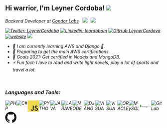 <h2> Hi warrior, I'm Leyner Cordoba! <img src="https://media.giphy.com/media/SXyDYS8HSWfaMTmKGJ/giphy.gif" width="50"></h2>
<img align='right' src="https://media.giphy.com/media/1sgetPM00wWqJpVUTl/giphy.gif" width="230">


<p><em>Backend Developer at <a href="https://condorlabs.io/">Condor Labs</a>&nbsp &nbsp<img src="https://condorlabs.io/favicon-32x32.png?v=8031a439d4511ed16be9cc014fc17b20" width="20"></p>


[![Twitter: LeynerCordoba](https://img.shields.io/twitter/follow/leynercordoba?style=social)](https://twitter.com/leynercordoba)
[![Linkedin: lcordobam](https://img.shields.io/badge/-leynercordoba-blue?style=flat-square&logo=Linkedin&logoColor=white&link=www.linkedin.com/in/lcordobam)](www.linkedin.com/in/lcordobam/)
[![GitHub LeynerCordova](https://img.shields.io/github/followers/leynercordoba?label=follow&style=social)](https://github.com/LeynerCordoba)
[![website](https://img.shields.io/badge/Website-46a2f1.svg?&style=flat-square&logo=Google-Chrome&logoColor=white&link=https://anmolsingh.me/)](https://lcordobam.com/)
![](https://komarev.com/ghpvc/?username=leynercordoba&color=blue)
- 🌱 I am currently learning AWS and Django 🤣.
- 🔭 Preparing to get the main AWS certifications.
- 🥅 Goals 2021: Get certified in Nodejs and MongoDB.
- ⚡ Fun fact: I love to read and write light novels, play a lot of sports and travel a lot.

<br />

### Languages and Tools:

[<img align="left" alt="PHP" width="36px" height="36px" src="https://user-images.githubusercontent.com/12550150/134826660-ac9f0db8-c6e7-4398-bd8d-8bb42fd61ae4.png" />][webdevplaylist]
[<img align="left" alt="C#" width="36px" height="36px"  src="https://user-images.githubusercontent.com/12550150/134826684-d8adb397-53c0-4251-82c4-e7cccfd5082e.png" />][webdevplaylist]
[<img align="left" alt="JAVASCRIPT" width="36px" height="36px"  src="https://raw.githubusercontent.com/github/explore/80688e429a7d4ef2fca1e82350fe8e3517d3494d/topics/javascript/javascript.png" />][cssplaylist]
[<img align="left" alt="PYTHON" width="36px" height="36px" src="https://user-images.githubusercontent.com/12550150/134826717-994a77e9-c743-4ae3-8cc0-aeafd76a4454.png" />][cssplaylist]
[<img align="left" alt="JAVA" width="36px" height="36px" src="https://user-images.githubusercontent.com/12550150/134826943-a45e9041-0056-4501-9304-14c9025f49e4.png" />][jsplaylist]
[<img align="left" alt="LARAVEL" width="36px" height="36px"  src="https://user-images.githubusercontent.com/12550150/134826962-476a1dca-7d53-4f7b-8640-8520af5e81ab.png" />][reactplaylist]
[<img align="left" alt="NODEJS" width="36px" height="36px"  src="https://user-images.githubusercontent.com/12550150/134826975-8f47918f-c13e-4d81-9ba7-eb4b06bde6ef.png" />][webdevplaylist]
[<img align="left" alt="DJANGO" width="36px" height="36px" src="https://user-images.githubusercontent.com/12550150/134826987-a39bf042-ca36-4564-8fd6-bfde921ecf69.png" />][webdevplaylist]
[<img align="left" alt="VISUAL STUDIO" width="36px"  height="36px" src="https://user-images.githubusercontent.com/12550150/134827040-9e7405f7-5de4-4cf9-bc0c-57a67f827aec.png" />][webdevplaylist]
[<img align="left" alt="VISUAL STUDIO CODE" width="36px" height="36px"  src="https://user-images.githubusercontent.com/12550150/134827060-5e0811ec-b459-412d-ac61-9bf21a6ece46.png" />][webdevplaylist]
[<img align="left" alt="ORACLE" width="36px" height="36px"  src="https://user-images.githubusercontent.com/12550150/134827074-bb4b841f-fc40-4665-be0a-7cb165597144.png" />][webdevplaylist]
[<img align="left" alt="MySQL" width="36px" height="36px"  src="https://user-images.githubusercontent.com/12550150/134827113-b48cfb3d-fd94-416d-83c6-6999ffc50371.png" />][webdevplaylist]
[<img align="left" alt="MongoDB" width="36px" height="36px"  src="https://raw.githubusercontent.com/github/explore/80688e429a7d4ef2fca1e82350fe8e3517d3494d/topics/mongodb/mongodb.png" />][webdevplaylist]
[<img align="left" alt="GitLab" width="36px" height="36px"  src="https://user-images.githubusercontent.com/12550150/134827130-93ef6113-55aa-4833-94f1-7c053dab0f01.png" />][webdevplaylist]
[<img align="left" alt="GitHub" width="36px" height="36px"  src="https://raw.githubusercontent.com/github/explore/78df643247d429f6cc873026c0622819ad797942/topics/github/github.png" />][webdevplaylist]





[website]: https://codeSTACKr.com
[course]: http://vsCodeHero.com
[twitter]: https://twitter.com/codeSTACKr
[youtube]: https://youtube.com/codeSTACKr
[instagram]: https://instagram.com/codeSTACKr
[linkedin]: https://linkedin.com/in/codeSTACKr
[webdevplaylist]: https://www.youtube.com/playlist?list=PLkwxH9e_vrAJ0WbEsFA9W3I1W-g_BTsbt
[jsplaylist]: https://www.youtube.com/playlist?list=PLkwxH9e_vrALRJKu7wfXby3MKeflhTu6B
[cssplaylist]: https://www.youtube.com/playlist?list=PLkwxH9e_vrALSdvZuEh6gqQdmDoDIoqz4
[reactplaylist]: https://www.youtube.com/playlist?list=PLkwxH9e_vrAK4TdffpxKY3QGyHCpxFcQ0
